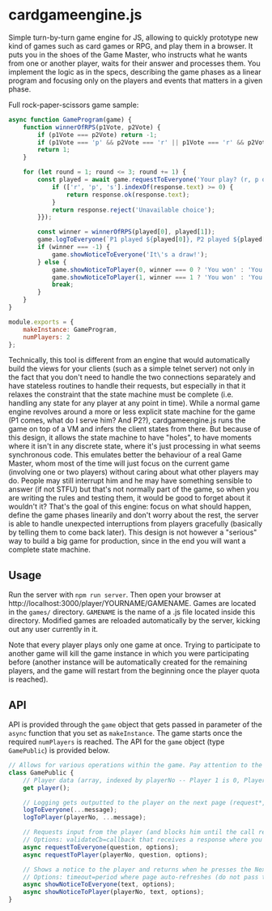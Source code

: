 # cardgameengine.js
Simple turn-by-turn game engine for JS, allowing to quickly prototype new kind of games such as card games or RPG, and play them in a browser. It puts you in the shoes of the Game Master, who instructs what he wants from one or another player, waits for their answer and processes them. You implement the logic as in the specs, describing the game phases as a linear program and focusing only on the players and events that matters in a given phase.

Full rock-paper-scissors game sample:

```javascript
async function GameProgram(game) {
	function winnerOfRPS(p1Vote, p2Vote) {
		if (p1Vote === p2Vote) return -1;
		if (p1Vote === 'p' && p2Vote === 'r' || p1Vote === 'r' && p2Vote === 's' || p1Vote === 's' && p2Vote === 'p') return 0;
		return 1;
	}

	for (let round = 1; round <= 3; round += 1) {
		const played = await game.requestToEveryone('Your play? (r, p os s)', { validateCb: (response) => {
			if (['r', 'p', 's'].indexOf(response.text) >= 0) {
				return response.ok(response.text);
			}
			return response.reject('Unavailable choice');
		}});

		const winner = winnerOfRPS(played[0], played[1]);
		game.logToEveryone(`P1 played ${played[0]}, P2 played ${played[1]}`);
		if (winner === -1) {
			game.showNoticeToEveryone('It\'s a draw!');
		} else {
			game.showNoticeToPlayer(0, winner === 0 ? 'You won' : 'You lost');
			game.showNoticeToPlayer(1, winner === 1 ? 'You won' : 'You lost');
			break;
		}
	}
}

module.exports = {
	makeInstance: GameProgram,
	numPlayers: 2
};
```

Technically, this tool is different from an engine that would automatically build the views for your clients (such as a simple telnet server) not only in the fact that you don't need to handle the two connections separately and have stateless routines to handle their requests, but especially in that it relaxes the constraint that the state machine must be complete (i.e. handling any state for any player at any point in time). While a normal game engine revolves around a more or less explicit state machine for the game (P1 comes, what do I serve him? And P2?), cardgameengine.js runs the game on top of a VM and infers the client states from there. But because of this design, it allows the state machine to have "holes", to have moments where it isn't in any discrete state, where it's just processing in what seems synchronous code. This emulates better the behaviour of a real Game Master, whom most of the time will just focus on the current game (involving one or two players) without caring about what other players may do. People may still interrupt him and he may have something sensible to answer (if not STFU) but that's not normally part of the game, so when you are writing the rules and testing them, it would be good to forget about it wouldn't it? That's the goal of this engine: focus on what should happen, define the game phases linearily and don't worry about the rest, the server is able to handle unexpected interruptions from players gracefully (basically by telling them to come back later). This design is not however a "serious" way to build a big game for production, since in the end you will want a complete state machine.

## Usage

Run the server with `npm run server`. Then open your browser at http://localhost:3000/player/YOURNAME/GAMENAME. Games are located in the `games/` directory. `GAMENAME` is the name of a .js file located inside this directory. Modified games are reloaded automatically by the server, kicking out any user currently in it.

Note that every player plays only one game at once. Trying to participate to another game will kill the game instance in which you were participating before (another instance will be automatically created for the remaining players, and the game will restart from the beginning once the player quota is reached).

## API

API is provided through the `game` object that gets passed in parameter of the `async` function that you set as `makeInstance`. The game starts once the required `numPlayers` is reached. The API for the `game` object (type `GamePublic`) is provided below.

```javascript
// Allows for various operations within the game. Pay attention to the async methods, which you need to use with await.
class GamePublic {
	// Player data (array, indexed by playerNo -- Player 1 is 0, Player 2 is 1, etc.), freely manipulable. Persisted on the disk after change.
	get player();

	// Logging gets outputted to the player on the next page (request*, showNotice*). Use like console.log().
	logToEveryone(...message);
	logToPlayer(playerNo, ...message);

	// Requests input from the player (and blocks him until the call returns).
	// Options: validateCb=callback that receives a response where you can get .playerNo and .text, and call .ok() or .reject('reason').
	async requestToEveryone(question, options);
	async requestToPlayer(playerNo, question, options);

	// Shows a notice to the player and returns when he presses the Next button.
	// Options: timeout=period where page auto-refreshes (do not pass to have a Next button).
	async showNoticeToEveryone(text, options);
	async showNoticeToPlayer(playerNo, text, options);
}
```
